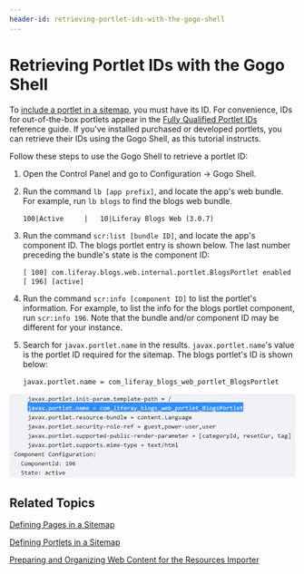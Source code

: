 ```yaml
---
header-id: retrieving-portlet-ids-with-the-gogo-shell
---
```


# Retrieving Portlet IDs with the Gogo Shell

To 
[include a portlet in
a sitemap](/docs/7-1/tutorials/-/knowledge_base/t/defining-portlets-in-a-sitemap),
you must have its ID. For convenience, IDs for out-of-the-box portlets appear in
the [Fully Qualified Portlet IDs](/docs/7-1/reference/-/knowledge_base/r/fully-qualified-portlet-ids)
reference guide. If you've installed purchased or developed portlets, you can
retrieve their IDs using the Gogo Shell, as this tutorial instructs. 

Follow these steps to use the Gogo Shell to retrieve a portlet ID:

1.  Open the Control Panel and go to Configuration &rarr; Gogo Shell.

2.  Run the command `lb [app prefix]`, and locate the app's web bundle. For 
    example, run `lb blogs` to find the blogs web bundle.
    
        100|Active     |   10|Liferay Blogs Web (3.0.7)

3.  Run the command `scr:list [bundle ID]`, and locate the app's component ID. 
    The blogs portlet entry is shown below. The last number preceding the 
    bundle's state is the component ID:

        [ 100] com.liferay.blogs.web.internal.portlet.BlogsPortlet enabled 
        [ 196] [active] 

4.  Run the command `scr:info [component ID]` to list the portlet's information. 
    For example, to list the info for the blogs portlet component, run 
    `scr:info 196`. Note that the bundle and/or component ID may be different 
    for your instance.

5.  Search for `javax.portlet.name` in the results. `javax.portlet.name`'s value 
    is the portlet ID required for the sitemap. The blogs portlet's ID is shown 
    below:
    
        javax.portlet.name = com_liferay_blogs_web_portlet_BlogsPortlet

![Figure 1: Portlet IDs can be found via the Gogo Shell.](../../../../../images/resources-importer-gogo-shell.png)

## Related Topics

[Defining Pages in a Sitemap](/docs/7-1/tutorials/-/knowledge_base/t/defining-pages-in-a-sitemap)

[Defining Portlets in a Sitemap](/docs/7-1/tutorials/-/knowledge_base/t/defining-portlets-in-a-sitemap)

[Preparing and Organizing Web Content for the Resources Importer](/docs/7-1/tutorials/-/knowledge_base/t/preparing-and-organizing-web-content-for-the-resources-importer)
